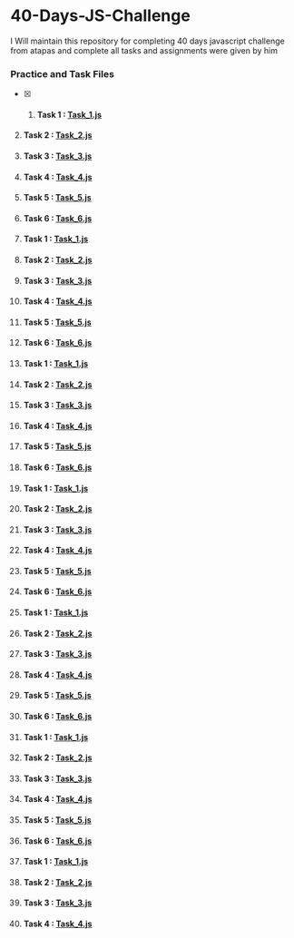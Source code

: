 # 40-Days-JS-Challenge
I Will maintain this repository for completing 40 days javascript challenge from atapas and complete all tasks and assignments were given by him

### Practice and Task Files
- [x]   1.  #### Task 1 : [Task_1.js](./Scripts/Task_1.js)
2. #### Task 2 : [Task_2.js](./Scripts/Task_2.js)
3. #### Task 3 : [Task_3.js](./Scripts/Task_3.js)
4. #### Task 4 : [Task_4.js](./Scripts/Task_4.js)
5. #### Task 5 : [Task_5.js](./Scripts/Task_5.js)
6. #### Task 6 : [Task_6.js](./Scripts/Task_6.md)
7. #### Task 1 : [Task_1.js](./Scripts/Task_1.js)
8. #### Task 2 : [Task_2.js](./Scripts/Task_2.js)
9. #### Task 3 : [Task_3.js](./Scripts/Task_3.js)
10. #### Task 4 : [Task_4.js](./Scripts/Task_4.js)
11. #### Task 5 : [Task_5.js](./Scripts/Task_5.js)
12. #### Task 6 : [Task_6.js](./Scripts/Task_6.md)
13. #### Task 1 : [Task_1.js](./Scripts/Task_1.js)
14. #### Task 2 : [Task_2.js](./Scripts/Task_2.js)
15. #### Task 3 : [Task_3.js](./Scripts/Task_3.js)
16. #### Task 4 : [Task_4.js](./Scripts/Task_4.js)
17. #### Task 5 : [Task_5.js](./Scripts/Task_5.js)
18. #### Task 6 : [Task_6.js](./Scripts/Task_6.md)
19. #### Task 1 : [Task_1.js](./Scripts/Task_1.js)
20. #### Task 2 : [Task_2.js](./Scripts/Task_2.js)
3. #### Task 3 : [Task_3.js](./Scripts/Task_3.js)
4. #### Task 4 : [Task_4.js](./Scripts/Task_4.js)
5. #### Task 5 : [Task_5.js](./Scripts/Task_5.js)
6. #### Task 6 : [Task_6.js](./Scripts/Task_6.md)
1. #### Task 1 : [Task_1.js](./Scripts/Task_1.js)
2. #### Task 2 : [Task_2.js](./Scripts/Task_2.js)
3. #### Task 3 : [Task_3.js](./Scripts/Task_3.js)
4. #### Task 4 : [Task_4.js](./Scripts/Task_4.js)
5. #### Task 5 : [Task_5.js](./Scripts/Task_5.js)
6. #### Task 6 : [Task_6.js](./Scripts/Task_6.md)
1. #### Task 1 : [Task_1.js](./Scripts/Task_1.js)
2. #### Task 2 : [Task_2.js](./Scripts/Task_2.js)
3. #### Task 3 : [Task_3.js](./Scripts/Task_3.js)
4. #### Task 4 : [Task_4.js](./Scripts/Task_4.js)
5. #### Task 5 : [Task_5.js](./Scripts/Task_5.js)
6. #### Task 6 : [Task_6.js](./Scripts/Task_6.md)
1. #### Task 1 : [Task_1.js](./Scripts/Task_1.js)
2. #### Task 2 : [Task_2.js](./Scripts/Task_2.js)
3. #### Task 3 : [Task_3.js](./Scripts/Task_3.js)
4. #### Task 4 : [Task_4.js](./Scripts/Task_4.js)

